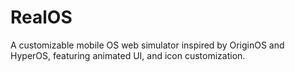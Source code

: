 # RealOS
A customizable mobile OS web simulator inspired by OriginOS and HyperOS, featuring animated UI, and icon customization.
